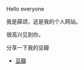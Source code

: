 <p>Hello everyone</p>
 <p>我是薛颂，这是我的个人网站。</p>
 <p>很高兴见到你。</p>
 <p>分享一下我的豆瓣</p>

 <ul>
   <li> <a href="https://www.douban.com/people/203120257/?dt_dapp=1">豆瓣</a> </li>
 </ul>
